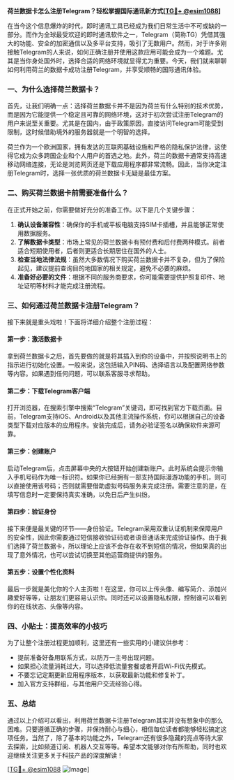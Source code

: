 **荷兰数据卡怎么注册Telegram？轻松掌握国际通讯新方式[[TG💪+ @esim1088](https://t.me/s/esim1088)]**

在当今这个信息爆炸的时代，即时通讯工具已经成为我们日常生活中不可或缺的一部分。而作为全球最受欢迎的即时通讯软件之一，Telegram（简称TG）凭借其强大的功能、安全的加密通信以及多平台支持，吸引了无数用户。然而，对于许多刚接触Telegram的人来说，如何正确注册并使用这款应用可能会成为一个难题。尤其是当你身处国外时，选择合适的网络环境就显得尤为重要。今天，我们就来聊聊如何利用荷兰的数据卡成功注册Telegram，并享受顺畅的国际通讯体验。

### 一、为什么选择荷兰数据卡？

首先，让我们明确一点：选择荷兰数据卡并不是因为荷兰有什么特别的技术优势，而是因为它能提供一个稳定且可靠的网络环境，这对于初次尝试注册Telegram的用户来说至关重要。尤其是在国内，由于政策原因，直接访问Telegram可能受到限制，这时候借助境外的服务器就是一个明智的选择。

荷兰作为一个欧洲国家，拥有发达的互联网基础设施和严格的隐私保护法律，这使得它成为众多跨国企业和个人用户的首选之地。此外，荷兰的数据卡通常支持高速移动网络连接，无论是浏览网页还是下载应用程序都非常流畅。因此，当你决定注册Telegram时，选择一张优质的荷兰数据卡无疑是最佳方案。

### 二、购买荷兰数据卡前需要准备什么？

在正式开始之前，你需要做好充分的准备工作。以下是几个关键步骤：

1. **确认设备兼容性**：确保你的手机或平板电脑支持SIM卡插槽，并且能够正常使用数据服务。
2. **了解数据卡类型**：市场上常见的荷兰数据卡有预付费和后付费两种模式。前者适合短期使用者，后者则更适合长期居住在国外的人士。
3. **检查当地法律法规**：虽然大多数情况下购买荷兰数据卡并不复杂，但为了保险起见，建议提前查询目的地国家的相关规定，避免不必要的麻烦。
4. **准备好必要的文件**：根据不同的服务商要求，你可能需要提供护照复印件、地址证明等材料才能完成注册流程。

### 三、如何通过荷兰数据卡注册Telegram？

接下来就是重头戏啦！下面将详细介绍整个注册过程：

#### 第一步：激活数据卡

拿到荷兰数据卡之后，首先要做的就是将其插入到你的设备中，并按照说明书上的指示进行初始化设置。一般来说，这包括输入PIN码、选择语言以及配置网络参数等内容。如果遇到任何问题，可以联系客服寻求帮助。

#### 第二步：下载Telegram客户端

打开浏览器，在搜索引擎中搜索“Telegram”关键词，即可找到官方下载页面。目前，Telegram支持iOS、Android以及其他主流操作系统，你可以根据自己的设备类型下载对应版本的应用程序。安装完成后，请务必验证签名以确保软件来源可靠。

#### 第三步：创建账户

启动Telegram后，点击屏幕中央的大按钮开始创建新账户。此时系统会提示你输入手机号码作为唯一标识符。如果你已经拥有一部支持国际漫游功能的手机，则可以直接使用该号码；否则就需要借助虚拟号码服务来完成注册。需要注意的是，在填写信息时一定要保持真实准确，以免日后产生纠纷。

#### 第四步：验证身份

接下来便是最关键的环节——身份验证。Telegram采用双重认证机制来保障用户的安全性，因此你需要通过短信接收验证码或者语音通话来完成验证操作。由于我们选择了荷兰数据卡，所以理论上应该不会存在收不到短信的情况，但如果真的出现了意外情况，也可以尝试切换至其他运营商提供的服务。

#### 第五步：设置个性化资料

最后一步就是美化你的个人主页啦！在这里，你可以上传头像、编写简介、添加兴趣爱好等等，让朋友们更容易认识你。同时还可以设置隐私权限，控制谁可以看到你的在线状态、头像等内容。

### 四、小贴士：提高效率的小技巧

为了让整个注册过程更加顺利，这里还有一些实用的小建议供参考：

- 提前准备好备用联系方式，以防万一主号出现问题。
- 如果担心流量消耗过大，可以选择低流量套餐或者开启Wi-Fi优先模式。
- 不要忘记定期更新应用程序版本，以获取最新功能和修复补丁。
- 加入官方支持群组，与其他用户交流经验心得。

### 五、总结

通过以上介绍可以看出，利用荷兰数据卡注册Telegram其实并没有想象中的那么困难。只要遵循正确的步骤，并保持耐心与细心，相信每位读者都能够轻松搞定这项任务。当然了，除了基本的功能之外，Telegram还有很多隐藏的亮点等待大家去探索，比如频道订阅、机器人交互等等。希望本文能够对你有所帮助，同时也欢迎继续关注更多关于科技产品的深度解读！

[[TG💪+ @esim1088](https://t.me/s/esim1088) ![Image](https://i.postimg.cc/4NQfJmqS/Snipaste-2025-05-13-00-14-12.png)]